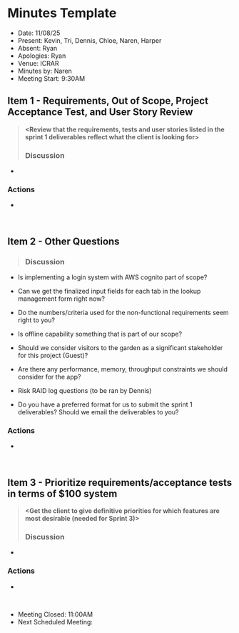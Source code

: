 # Minutes Template

- Date: 11/08/25
- Present: Kevin, Tri, Dennis, Chloe, Naren, Harper
- Absent: Ryan
- Apologies: Ryan
- Venue: ICRAR
- Minutes by: Naren
- Meeting Start: 9:30AM

## Item 1 - Requirements, Out of Scope, Project Acceptance Test, and User Story Review
> **<Review that the requirements, tests and user stories listed in the sprint 1 deliverables reflect what the client is looking for>**
> ### Discussion
 - 
 ### Actions
 - 
<br>

## Item 2 - Other Questions
> **<Description>**
> ### Discussion
 - Is implementing a login system with AWS cognito part of scope?

 - Can we get the finalized input fields for each tab in the lookup management form right now?

 - Do the numbers/criteria used for the non-functional requirements seem right to you?

 - Is offline capability something that is part of our scope?

 - Should we consider visitors to the garden as a significant stakeholder for this project (Guest)?

 - Are there any performance, memory, throughput constraints we should consider for the app? 

 - Risk RAID log questions (to be ran by Dennis)

 - Do you have a preferred format for us to submit the sprint 1 deliverables? Should we email the deliverables to you? 
 
 ### Actions
 - 
<br>

## Item 3 - Prioritize requirements/acceptance tests in terms of $100 system
> **<Get the client to give definitive priorities for which features are most desirable (needed for Sprint 3)>**
> ### Discussion
 - 
 ### Actions
 - 
<br>


- Meeting Closed: 11:00AM
- Next Scheduled Meeting:
